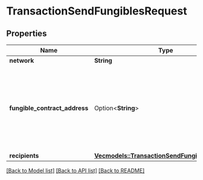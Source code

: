# TransactionSendFungiblesRequest

## Properties

Name | Type | Description | Notes
------------ | ------------- | ------------- | -------------
**network** | **String** |  | 
**fungible_contract_address** | Option<**String**> | Contract address of the fungible token to send. If not provided, the default is the native token of the network. | [optional]
**recipients** | [**Vec<models::TransactionSendFungiblesRecipient>**](TransactionSendFungiblesRecipient.md) |  | 

[[Back to Model list]](../README.md#documentation-for-models) [[Back to API list]](../README.md#documentation-for-api-endpoints) [[Back to README]](../README.md)



